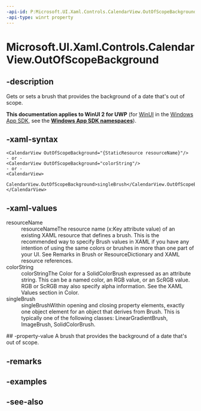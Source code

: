 ```yaml
---
-api-id: P:Microsoft.UI.Xaml.Controls.CalendarView.OutOfScopeBackground
-api-type: winrt property
---
```


<!-- Property syntax
public Windows.UI.Xaml.Media.Brush OutOfScopeBackground { get;  set; }
-->

# Microsoft.UI.Xaml.Controls.CalendarView.OutOfScopeBackground

## -description
Gets or sets a brush that provides the background of a date that's out of scope.

**This documentation applies to WinUI 2 for UWP** (for [WinUI](/windows/apps/winui/winui3/) in the [Windows App SDK](/windows/apps/windows-app-sdk/), see the **[Windows App SDK namespaces](/windows/windows-app-sdk/api/winrt/)**).

## -xaml-syntax
```xaml
<CalendarView OutOfScopeBackground="{StaticResource resourceName}"/>
- or -
<CalendarView OutOfScopeBackground="colorString"/>
- or -
<CalendarView>
  CalendarView.OutOfScopeBackground>singleBrush</CalendarView.OutOfScopeBackground>
</CalendarView>

```


## -xaml-values
<dl><dt>resourceName</dt><dd>resourceNameThe resource name (x:Key attribute value) of an existing XAML resource that defines a brush. This is the recommended way to specify Brush values in XAML if you have any intention of using the same colors or brushes in more than one part of your UI. See Remarks in Brush or ResourceDictionary and XAML resource references.</dd>
<dt>colorString</dt><dd>colorStringThe Color for a SolidColorBrush expressed as an attribute string. This can be a named color, an RGB value, or an ScRGB value. RGB or ScRGB may also specify alpha information. See the XAML Values section in Color.</dd>
<dt>singleBrush</dt><dd>singleBrushWithin opening and closing property elements, exactly one object element for an object that derives from Brush. This is typically one of the following classes: LinearGradientBrush, ImageBrush, SolidColorBrush.</dd>
</dl>
## -property-value
A brush that provides the background of a date that's out of scope.

## -remarks

## -examples

## -see-also
